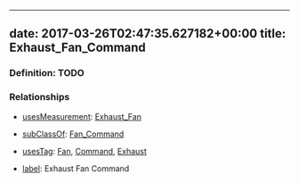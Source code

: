 
---
date: 2017-03-26T02:47:35.627182+00:00
title: Exhaust_Fan_Command
---
### Definition: TODO

### Relationships

* [usesMeasurement](https://brickschema.org/schema/1.0/BrickFrame#usesMeasurement): [Exhaust_Fan](https://brickschema.org/schema/1.0/Brick#Exhaust_Fan)

* [subClassOf](http://www.w3.org/2000/01/rdf-schema#subClassOf): [Fan_Command](https://brickschema.org/schema/1.0/Brick#Fan_Command)

* [usesTag](https://brickschema.org/schema/1.0/BrickFrame#usesTag): [Fan](https://brickschema.org/schema/1.0/BrickTag#Fan), [Command](https://brickschema.org/schema/1.0/BrickTag#Command), [Exhaust](https://brickschema.org/schema/1.0/BrickTag#Exhaust)

* [label](http://www.w3.org/2000/01/rdf-schema#label): Exhaust Fan Command
